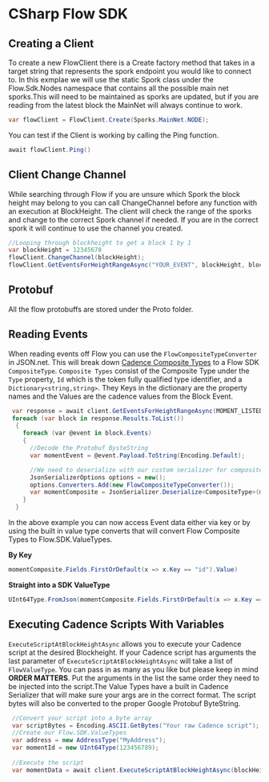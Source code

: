 <h1> CSharp Flow SDK </h1>

<h2> Creating a Client </h2>
To create a new FlowClient there is a Create factory method that takes in a target string that represents the spork endpoint you would like to connect to. In this exmplae we will use the static Spork class under the Flow.Sdk.Nodes namespace that contains all the possible main net sporks.This will need to be maintained as sporks are updated, but if you are reading from the latest block the MainNet will always continue to work.

```csharp 
var flowClient = FlowClient.Create(Sporks.MainNet.NODE); 
```

You can test if the Client is working by calling the Ping function.

```csharp 
await flowClient.Ping()
```

<h2> Client Change Channel </h2>
While searching through Flow if you are unsure which Spork the block height may belong to you can call ChangeChannel before any function with an execution at BlockHeight. The client will check the range of the sporks and change to the correct Spork channel if needed. If you are in the correct spork it will continue to use the channel you created.

```csharp
//Looping through blockheight to get a block 1 by 1
var blockHeight = 12345678
flowClient.ChangeChannel(blockHeight);
flowClient.GetEventsForHeightRangeAsync("YOUR_EVENT", blockHeight, blockHeight);
```

<h2> Protobuf </h2>
All the flow protobuffs are stored under the Proto folder.

<h2> Reading Events </h2>
  
When reading events off Flow you can use the ```FlowCompositeTypeConverter``` in JSON.net. This will break down [Cadence Composite Types](https://docs.onflow.org/cadence/json-cadence-spec#composites-struct-resource-event-contract-enum) to a Flow SDK ```CompositeType```. ```Composite Types``` consist of the Composite Type under the ```Type``` property, ```Id``` which is the token fully qualified type identifier, and a ```Dictionary<string,string>```. They Keys in the dictionary are the property names and the Values are the cadence values from the Block Event.

```csharp
 var response = await client.GetEventsForHeightRangeAsync(MOMENT_LISTED_EVENT, startBlockHeight, endBlockHeight);
 foreach (var block in response.Results.ToList())
  {
    foreach (var @event in block.Events)
    {
      //Decode the Protobuf BysteString
      var momentEvent = @event.Payload.ToString(Encoding.Default);

      //We need to deserialize with our custom serializer for composite types
      JsonSerializerOptions options = new();
      options.Converters.Add(new FlowCompositeTypeConverter());
      var momentComposite = JsonSerializer.Deserialize<CompositeType>(momentEvent, options);     
    } 
  }
```

In the above example you can now access Event data either via key or by using the built in value type converts that will convert Flow Composite Types to Flow.SDK.ValueTypes.

**By Key**
```csharp
momentComposite.Fields.FirstOrDefault(x => x.Key == "id").Value)
```
**Straight into a SDK ValueType**
```csharp
UInt64Type.FromJson(momentComposite.Fields.FirstOrDefault(x => x.Key == "id").Value);
```

<h2> Executing Cadence Scripts With Variables</h2>

```ExecuteScriptAtBlockHeightAsync``` allows you to execute your Cadence script at the desired Blockheight. If your Cadence script has arguments the last parameter of ```ExecuteScriptAtBlockHeightAsync``` will take a list of ```FlowValueType```. You can pass in as many as you like but please keep in mind **ORDER MATTERS**. Put the arguments in the list the same order they need to be injected into the script.The Value Types have a built in Cadence Serializer that will make sure your args are in the correct format. The script bytes will also be converted to the proper Google Protobuf ByteString. 

```csharp
 //Convert your script into a byte array
 var scriptBytes = Encoding.ASCII.GetBytes("Your raw Cadence script");
 //Create our Flow.SDK.ValueTypes
 var address = new AddressType("MyAddress");
 var momentId = new UInt64Type(123456789);
 
 //Execute the script
 var momentData = await client.ExecuteScriptAtBlockHeightAsync(blockHeight, scriptBytes, new List<FlowValueType>() { address, momentId });

```
